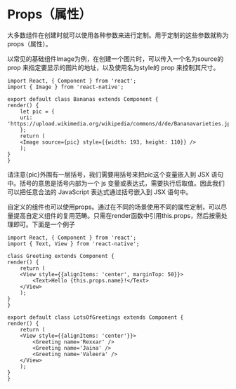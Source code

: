 # Props（属性）

大多数组件在创建时就可以使用各种参数来进行定制。用于定制的这些参数就称为props（属性）。

以常见的基础组件Image为例，在创建一个图片时，可以传入一个名为source的 prop 来指定要显示的图片的地址，以及使用名为style的 prop 来控制其尺寸。

    import React, { Component } from 'react';
    import { Image } from 'react-native';

    export default class Bananas extends Component {
    render() {
        let pic = {
        uri: 'https://upload.wikimedia.org/wikipedia/commons/d/de/Bananavarieties.jpg'
        };
        return (
        <Image source={pic} style={{width: 193, height: 110}} />
        );
    }
    }


请注意{pic}外围有一层括号，我们需要用括号来把pic这个变量嵌入到 JSX 语句中。括号的意思是括号内部为一个 js 变量或表达式，需要执行后取值。因此我们可以把任意合法的 JavaScript 表达式通过括号嵌入到 JSX 语句中。

自定义的组件也可以使用props。通过在不同的场景使用不同的属性定制，可以尽量提高自定义组件的复用范畴。只需在render函数中引用this.props，然后按需处理即可。下面是一个例子


    import React, { Component } from 'react';
    import { Text, View } from 'react-native';

    class Greeting extends Component {
    render() {
        return (
        <View style={{alignItems: 'center', marginTop: 50}}>
            <Text>Hello {this.props.name}!</Text>
        </View>
        );
    }
    }

    export default class LotsOfGreetings extends Component {
    render() {
        return (
        <View style={{alignItems: 'center'}}>
            <Greeting name='Rexxar' />
            <Greeting name='Jaina' />
            <Greeting name='Valeera' />
        </View>
        );
    }
    }



